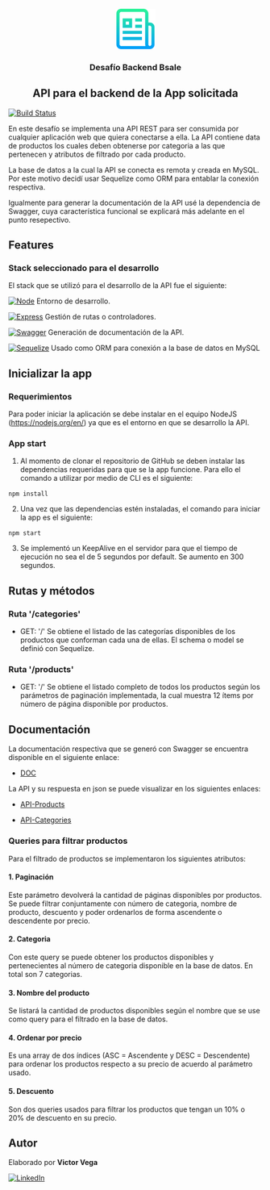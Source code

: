 <br />
<div align="center">
  <a href="">
    <img src="src/img/logo.png" alt="Logo" width="80" height="80">
  </a>
  <h3 align="center">Desafío Backend Bsale</h3>
  <h2>API para el backend de la App solicitada</h2>
</div>

[![Build Status](https://travis-ci.org/joemccann/dillinger.svg?branch=master)](https://travis-ci.org/joemccann/dillinger)

En este desafío se implementa una API REST para ser consumida por cualquier aplicación web que quiera conectarse a ella. La API contiene data de productos los cuales deben obtenerse por categoria a las que pertenecen y atributos de filtrado por cada producto. 

La base de datos a la cual la API se conecta es remota y creada en MySQL. Por este motivo decidí usar Sequelize como ORM para entablar la conexión respectiva. 

Igualmente para generar la documentación de la API usé la dependencia de Swagger, cuya característica funcional se explicará más adelante en el punto resepectivo. 

## Features

### Stack seleccionado para el desarrollo

El stack que se utilizó para el desarrollo de la API fue el siguiente:

[![Node][Node.js]][Node-url] Entorno de desarrollo.

[![Express][Express.js]][Express-url] Gestión de rutas o controladores.

[![Swagger][Swagger]][Swagger-url] Generación de documentación de la API.

[![Sequelize][Sequelize]][Sequelize-url] Usado como ORM para conexión a la base de datos en MySQL

## Inicializar la app

### Requerimientos
Para poder iniciar la aplicación se debe instalar en el equipo NodeJS (https://nodejs.org/en/) ya que es el entorno en que se desarrollo la API.

### App start 
1. Al momento de clonar el repositorio de GitHub se deben instalar las dependencias requeridas para que se la app funcione. Para ello el comando a utilizar por medio de CLI es el siguiente:

```console
npm install
```

2. Una vez que las dependencias estén instaladas, el comando para iniciar la app es el siguiente:

```console
npm start
```

3. Se implementó un KeepAlive en el servidor para que el tiempo de ejecución no sea el de 5 segundos por default. Se aumento en 300 segundos. 

## Rutas y métodos

### Ruta '/categories'

- GET: '/'
Se obtiene el listado de las categorías disponibles de los productos que conforman cada una de ellas. El schema o model se definió con Sequelize. 

### Ruta '/products'

- GET: '/'
Se obtiene el listado completo de todos los productos según los parámetros de paginación implementada, la cual muestra 12 ítems por número de página disponible por productos.

## Documentación
La documentación respectiva que se generó con Swagger se encuentra disponible en el siguiente enlace:

- [DOC]

La API y su respuesta en json se puede visualizar en los siguientes enlaces: 

- [API-Products]

- [API-Categories]

### Queries para filtrar productos

Para el filtrado de productos se implementaron los siguientes atributos:
#### 1. Paginación
Este parámetro devolverá la cantidad de páginas disponibles por productos. Se puede filtrar conjuntamente con número de categoria, nombre de producto, descuento y poder ordenarlos de forma ascendente o descendente por precio. 

#### 2. Categoria
Con este query se puede obtener los productos disponibles y pertenecientes al número de categoria disponible en la base de datos. En total son 7 categorias. 

#### 3. Nombre del producto
Se listará la cantidad de productos disponibles según el nombre que se use como query para el filtrado en la base de datos. 

#### 4. Ordenar por precio
Es una array de dos índices (ASC = Ascendente y DESC = Descendente) para ordenar los productos respecto a su precio de acuerdo al parámetro usado.

#### 5. Descuento
Son dos queries usados para filtrar los productos que tengan un 10% o 20% de descuento en su precio. 

## Autor
Elaborado por **Victor Vega**


[![LinkedIn][linkedin-shield]][linkedin-url]


<!-- MARKDOWN LINKS & IMAGES -->
[linkedin-shield]: https://img.shields.io/badge/-LinkedIn-black.svg?style=for-the-badge&logo=linkedin&colorB=555
[linkedin-url]: https://www.linkedin.com/in/victor-vega-v/
[Node.js]: https://img.shields.io/badge/Node-20232A?style=for-the-badge&logo=node.js&logoColor=61DAFB
[Node-url]: https://nodejs.org/en/
[Express.js]: https://img.shields.io/badge/Express-35495E?style=for-the-badge&logo=express&logoColor=4FC08D
[Express-url]: https://expressjs.com/
[Swagger]: https://img.shields.io/badge/Swagger-green?style=for-the-badge&logo=swagger&logoColor=black
[Swagger-url]: https://swagger.io/
[Sequelize]: https://img.shields.io/badge/Sequelize-0769AD?style=for-the-badge&logo=sequelize&logoColor=white
[Sequelize-url]: https://sequelize.org/
[API-Products]: https://victor-bsale.herokuapp.com/products
[API-Categories]: https://victor-bsale.herokuapp.com/categories
[DOC]: https://victor-bsale.herokuapp.com/api-doc/